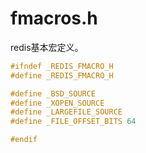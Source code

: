 # fmacros.h

redis基本宏定义。

```c
#ifndef _REDIS_FMACRO_H
#define _REDIS_FMACRO_H

#define _BSD_SOURCE
#define _XOPEN_SOURCE
#define _LARGEFILE_SOURCE
#define _FILE_OFFSET_BITS 64

#endif
```